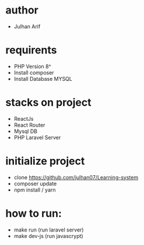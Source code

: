 # author

-   Julhan Arif

# requirents

-   PHP Version 8^
-   Install composer
-   Install Database MYSQL

# stacks on project

-   ReactJs
-   React Router
-   Mysql DB
-   PHP Laravel Server

# initialize project

-   clone https://github.com/julhan07/Learning-system
-   composer update
-   npm install / yarn

# how to run:

-   make run (run laravel server)
-   make dev-js (run javascrypt)
